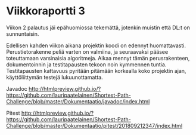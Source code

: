 # Viikkoraportti 3

Viikon 2 palautus jäi epähuomiossa tekemättä, jotenkin muistin että DL:t on sunnuntaisin. 


Edellisen kahden viikon aikana projektin koodi on edennyt huomattavasti. Perustietorakenne peliä varten on valmiina, ja seuraavaksi pääsee toteuttamaan varsinaisia algoritmeja. 
Aikaa mennyt tämän perusrakenteen, dokumentoinnin ja testitapausten tekoon noin kymmennen tuntia. 
Testitapausten kattavuus pyritään pitämään korkealla koko projektin ajan, käyttöliittymän testejä lukuunottamatta.

Javadoc http://htmlpreview.github.io/?https://github.com/lauripaatelainen/Shortest-Path-Challenge/blob/master/Dokumentaatio/javadoc/index.html

Pitest http://htmlpreview.github.io/?https://github.com/lauripaatelainen/Shortest-Path-Challenge/blob/master/Dokumentaatio/pitest/201809212347/index.html 
